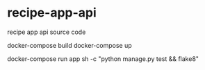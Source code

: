 # recipe-app-api
recipe app api source code

docker-compose build
docker-compose up

docker-compose run app sh -c "python manage.py test && flake8"
